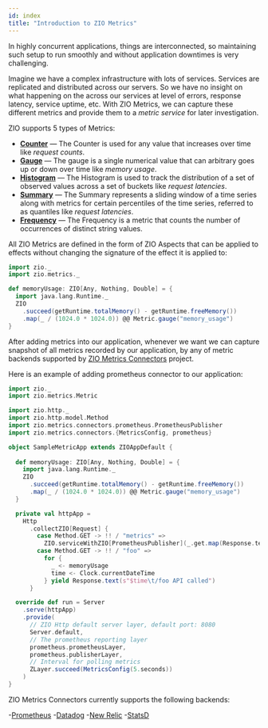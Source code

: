 ```yaml
---
id: index
title: "Introduction to ZIO Metrics"
---
```


In highly concurrent applications, things are interconnected, so maintaining such setup to run smoothly and without application downtimes is very challenging. 

Imagine we have a complex infrastructure with lots of services. Services are replicated and distributed across our servers. So we have no insight on what happening on the across our services at level of errors, response latency, service uptime, etc. With ZIO Metrics, we can capture these different metrics and provide them to a _metric service_ for later investigation.

ZIO supports 5 types of Metrics:

* **[Counter](counter.md)** — The Counter is used for any value that increases over time like _request counts_.
* **[Gauge](gauge.md)** — The gauge is a single numerical value that can arbitrary goes up or down over time like _memory usage_.
* **[Histogram](histogram.md)** — The Histogram is used to track the distribution of a set of observed values across a set of buckets like _request latencies_.
* **[Summary](summary.md)** — The Summary represents a sliding window of a time series along with metrics for certain percentiles of the time series, referred to as quantiles like _request latencies_.
* **[Frequency](frequency.md)** — The Frequency is a metric that counts the number of occurrences of distinct string values.

All ZIO Metrics are defined in the form of ZIO Aspects that can be applied to effects without changing the signature of the effect it is applied to:

```scala mdoc:silent:nest
import zio._
import zio.metrics._

def memoryUsage: ZIO[Any, Nothing, Double] = {
  import java.lang.Runtime._
  ZIO
    .succeed(getRuntime.totalMemory() - getRuntime.freeMemory())
    .map(_ / (1024.0 * 1024.0)) @@ Metric.gauge("memory_usage")
}
```

After adding metrics into our application, whenever we want we can capture snapshot of all metrics recorded by our application, by any of metric backends supported by [ZIO Metrics Connectors](https://github.com/zio/zio-metrics-connectors) project.

Here is an example of adding prometheus connector to our application:

```scala mdoc:compile-only
import zio._
import zio.metrics.Metric

import zio.http._
import zio.http.model.Method
import zio.metrics.connectors.prometheus.PrometheusPublisher
import zio.metrics.connectors.{MetricsConfig, prometheus}

object SampleMetricApp extends ZIOAppDefault {
  
  def memoryUsage: ZIO[Any, Nothing, Double] = {
    import java.lang.Runtime._
    ZIO
      .succeed(getRuntime.totalMemory() - getRuntime.freeMemory())
      .map(_ / (1024.0 * 1024.0)) @@ Metric.gauge("memory_usage")
  }

  private val httpApp =
    Http
      .collectZIO[Request] {
        case Method.GET -> !! / "metrics" =>
          ZIO.serviceWithZIO[PrometheusPublisher](_.get.map(Response.text))
        case Method.GET -> !! / "foo" =>
          for {
            _ <- memoryUsage
            time <- Clock.currentDateTime
          } yield Response.text(s"$time\t/foo API called")
      }

  override def run = Server
    .serve(httpApp)
    .provide(
      // ZIO Http default server layer, default port: 8080
      Server.default,
      // The prometheus reporting layer
      prometheus.prometheusLayer,
      prometheus.publisherLayer,
      // Interval for polling metrics
      ZLayer.succeed(MetricsConfig(5.seconds))
    )
}
```

ZIO Metrics Connectors currently supports the following backends:

  -[Prometheus](https://prometheus.io/)
  -[Datadog](https://www.datadoghq.com/)
  -[New Relic](https://newrelic.com/)
  -[StatsD](https://github.com/statsd/statsd)

